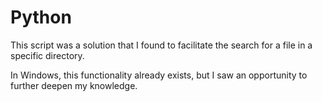 # Python

This script was a solution that I found to facilitate the search for a file in a specific directory.

In Windows, this functionality already exists, but I saw an opportunity to further deepen my knowledge.